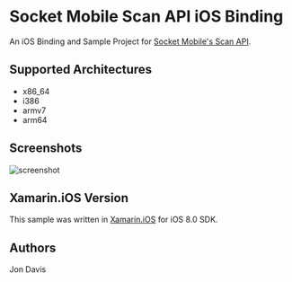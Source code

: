 Socket Mobile Scan API iOS Binding
=====
An iOS Binding and Sample Project for [Socket Mobile's Scan API](http://www.socketmobile.com/).

## Supported Architectures
- x86_64
- i386
- armv7
- arm64

## Screenshots
![screenshot](https://github.com/xamarin/customersuccess/blob/master/samples/Xamarin.iOS/ScanAPI-Binding/Screenshots/1.png)

Xamarin.iOS Version
---------------------
This sample was written in [Xamarin.iOS](http://xamarin.com/platform) for iOS 8.0 SDK.

Authors
-------
Jon Davis
